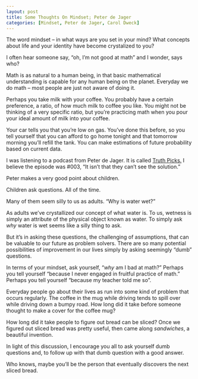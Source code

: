 ```yaml
---
layout: post
title: Some Thoughts On Mindset; Peter de Jager
categories: [Mindset, Peter de Jager, Carol Dweck]
---
```

The word mindset &#8211; in what ways are you set in your mind? What concepts about life and your identity have become crystalized to you?

I often hear someone say, &#8220;oh, I&#8217;m not good at math&#8221; and I wonder, says who? 

Math is as natural to a human being, in that basic mathematical understanding is capable for any human being on the planet. Everyday we do math &#8211; most people are just not aware of doing it.

Perhaps you take milk with your coffee. You probably have a certain preference, a ratio, of how much milk to coffee you like. You might not be thinking of a very specific ratio, but you&#8217;re practicing math when you pour your ideal amount of milk into your coffee.

Your car tells you that you&#8217;re low on gas. You&#8217;ve done this before, so you tell yourself that you can afford to go home tonight and that tomorrow morning you&#8217;ll refill the tank. You can make estimations of future probability based on current data.

I was listening to a podcast from Peter de Jager. It is called [Truth Picks.](https://podcasts.apple.com/us/podcast/truth-picks/id1503232604) I believe the episode was #003, &#8220;It isn&#8217;t that they can&#8217;t see the solution.&#8221;

Peter makes a very good point about children. 

Children ask questions. All of the time. 

Many of them seem silly to us as adults. &#8220;Why is water wet?&#8221;

As adults we&#8217;ve crystallized our concept of what water is. To us, wetness is simply an attribute of the physical object known as water. To simply ask _why_ water is wet seems like a silly thing to ask.

But it&#8217;s in asking these questions, the challenging of assumptions, that can be valuable to our future as problem solvers. There are so many potential possibilities of improvement in our lives simply by asking seemingly &#8220;dumb&#8221; questions.

In terms of your mindset, ask yourself, &#8220;_why_ am I bad at math?&#8221; Perhaps you tell yourself &#8220;because I never engaged in fruitful practice of math.&#8221; Perhaps you tell yourself &#8220;because my teacher told me so&#8221;. 

Everyday people go about their lives as run into some kind of problem that occurs regularly. The coffee in the mug while driving tends to spill over while driving down a bumpy road. How long did it take before someone thought to make a cover for the coffee mug?

How long did it take people to figure out bread can be sliced? Once we figured out sliced bread was pretty useful, then came along _sandwiches_, a beautiful invention.

In light of this discussion, I encourage you all to ask yourself dumb questions and, to follow up with that dumb question with a good answer. 

Who knows, maybe you&#8217;ll be the person that eventually discovers the next sliced bread.